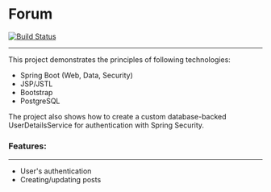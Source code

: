 # Forum
[![Build Status](https://travis-ci.com/amasterenko/job4j_forum.svg?branch=main)](https://travis-ci.com/amasterenko/job4j_forum)  
____ 

This project demonstrates the principles of following technologies:
- Spring Boot (Web, Data, Security)   
- JSP/JSTL  
- Bootstrap  
- PostgreSQL  

The project also shows how to create a custom database-backed UserDetailsService for authentication with Spring Security.  

### Features:  
____  
- User's authentication  
- Creating/updating posts  